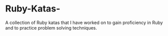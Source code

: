 # Ruby-Katas-
A collection of Ruby katas that I have worked on to gain proficiency in Ruby and to practice problem solving techniques. 
